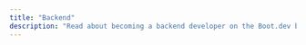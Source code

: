 ```yaml
---
title: "Backend"
description: "Read about becoming a backend developer on the Boot.dev blog"
---
```

